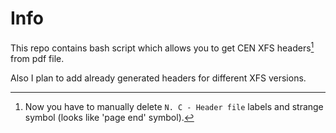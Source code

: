 # Info
This repo contains bash script which allows you to get CEN XFS headers[^1] from pdf file.

Also I plan to add already generated headers for different XFS versions.

[^1]: Now you have to manually delete `N. C - Header file` labels and strange `` symbol (looks like 'page end' symbol).